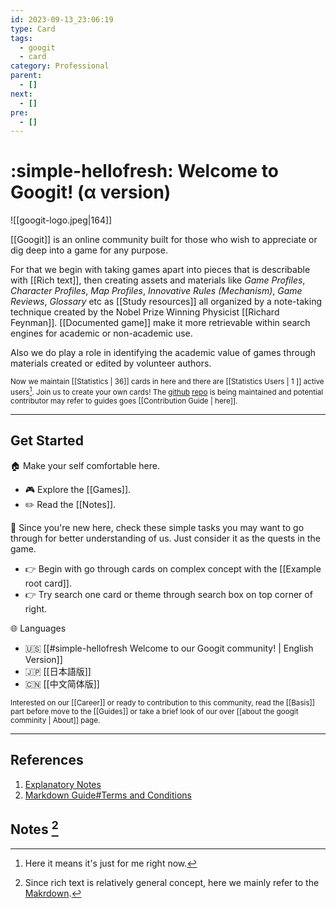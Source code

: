 ```yaml
---
id: 2023-09-13_23:06:19
type: Card
tags:
  - googit
  - card
category: Professional
parent:
  - []
next:
  - []
pre:
  - []
---
```

# :simple-hellofresh: Welcome to Googit! (α version)
<span class="float-left mr-2.5">![[googit-logo.jpeg|164]]</span>

<span>

[[Googit]] is an online community built for those who wish to appreciate or dig deep into a game for any purpose. 

For that we begin with taking games apart into pieces that is describable with [[Rich text]], then creating assets and materials like _Game Profiles_, _Character Profiles_, _Map Profiles_, _Innovative Rules (Mechanism)_, _Game Reviews_, _Glossary_ etc as [[Study resources]] all organized by a note-taking technique created by the Nobel Prize Winning Physicist [[Richard Feynman]]. [[Documented game]] make it more retrievable within search engines for academic or non-academic use.
</span>

Also we do play a role in identifying the academic value of games through materials created or edited by volunteer authors.

<sub class="">Now we maintain [[Statistics | 36]] cards in here and there are [[Statistics Users | 1 ]] active users[^1]. Join us to create your own cards! The [github](https://en.wikipedia.org/wiki/GitHub) [repo](https://github.com/talkbear/googit) is being maintained and potential contributor may refer to guides goes [[Contribution Guide | here]].</sub>

---

## Get Started



🏠   Make your self comfortable here.

- 🎮 Explore the [[Games]].
- ✏️ Read the [[Notes]].

<aside>
🎯  Since you're new here, check these simple tasks you may want to go through for better understanding of us. Just consider it as the quests in the game.

- 👉 Begin with go through cards on complex concept with the [[Example root card]].
- 👉 Try search one card or theme through search box on top corner of right.

🌐 Languages

- 🇺🇸 [[#simple-hellofresh Welcome to our Googit community! | English Version]]
- 🇯🇵 [[日本語版]]
- 🇨🇳  [[中文简体版]]
<aside>

<sub>Interested on our [[Career]] or ready to contribution to this community, read the [[Basis]] part before move to the [[Guides]] or take a brief look of our over [[about the googit comminity | About]] page.<sub>

---


## References

1. [Explanatory Notes](https://en.wikipedia.org/wiki/Help:Explanatory_notes)
2. [Markdown Guide#Terms and Conditions](https://www.markdownguide.org/terms-and-conditions)


## Notes [^2]

[^1]: Here it means it's just for me right now.
[^2]: Since rich text is relatively general concept, here we mainly refer to the [Makrdown](https://en.wikipedia.org/wiki/Markdown).